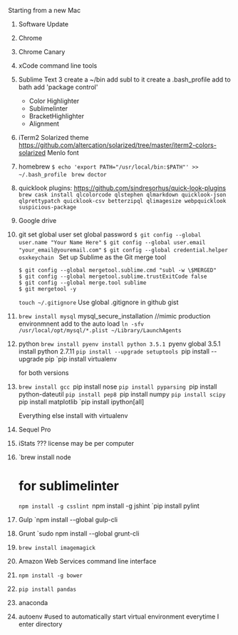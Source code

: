 Starting from a new Mac

1. Software Update
2. Chrome
3. Chrome Canary
4. xCode command line tools
5. Sublime Text 3
	create a ~/bin
	add subl to it
	create a .bash_profile
	add to bath
	add 'package control'
	- Color Highlighter
	- Sublimelinter
	- BracketHighlighter
	- Alignment
	
6. iTerm2
	Solarized theme https://github.com/altercation/solarized/tree/master/iterm2-colors-solarized
	Menlo font

7. homebrew
	`$ echo 'export PATH="/usr/local/bin:$PATH"' >> ~/.bash_profile`
	` brew doctor`
8. quicklook plugins: https://github.com/sindresorhus/quick-look-plugins 
	`brew cask install qlcolorcode qlstephen qlmarkdown quicklook-json qlprettypatch quicklook-csv betterzipql qlimagesize webpquicklook suspicious-package` 
9. Google drive 
10. git 
	set global user 
	set global password 
	`$ git config --global user.name "Your Name Here"`
	`$ git config --global user.email "your_email@youremail.com"` 
	`$ git config --global credential.helper osxkeychain `
	Set up Sublime as the Git merge tool 
	``` 
	$ git config --global mergetool.sublime.cmd "subl -w \$MERGED"
	$ git config --global mergetool.sublime.trustExitCode false 
	$ git config --global merge.tool sublime
	$ git mergetool -y
	```

	`touch ~/.gitignore`
	Use global .gitignore in github gist

11. `brew install mysql`
	mysql_secure_installation //mimic production environmnent
	add to the auto load
	`ln -sfv /usr/local/opt/mysql/*.plist ~/Library/LaunchAgents`

12. python
	`brew install pyenv
	install python 3.5.1
	`pyenv global 3.5.1
	install python 2.7.11
	`pip install --upgrade setuptools
	`pip install --upgrade pip
	`pip install virtualenv

	for both versions

13. `brew install gcc
	`pip install nose
	`pip install pyparsing
	`pip install python-dateutil
	`pip install pep8
	`pip install numpy
	`pip install scipy
	`pip install matplotlib
	`pip install ipython[all]

	Everything else install with virtualenv

14. Sequel Pro
15. iStats ??? license may be per computer
16. `brew install node
	# for sublimelinter
	`npm install -g csslint
	`npm install -g jshint
	`pip install pylint
17. Gulp
	`npm install --global gulp-cli
18. Grunt
	`sudo npm install --global grunt-cli
19. `brew install imagemagick`
20. Amazon Web Services command line interface
21. `npm install -g bower`
22. `pip install pandas`
23. anaconda
24. autoenv #used to automatically start virtual environment everytime I enter directory
